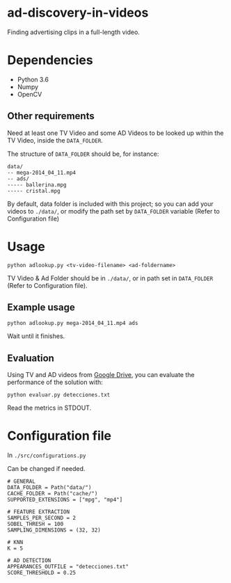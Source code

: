 # ad-discovery-in-videos
Finding advertising clips in a full-length video.

# Dependencies
* Python 3.6
* Numpy
* OpenCV

## Other requirements
Need at least one TV Video and some AD Videos to be looked up within the
TV Video, inside the ```DATA_FOLDER```.

The structure of ```DATA_FOLDER``` should be, for instance:
```
data/
-- mega-2014_04_11.mp4
-- ads/
----- ballerina.mpg
----- cristal.mpg
```

By default, data folder is included with this project; so you can add
your videos to ```./data/```, or modify the path set by ```DATA_FOLDER``` variable
(Refer to Configuration file)

# Usage
```
python adlookup.py <tv-video-filename> <ad-foldername>
```

TV Video & Ad Folder should be in ```./data/```, or in path set in
```DATA_FOLDER``` (Refer to Configuration file).

## Example usage
```
python adlookup.py mega-2014_04_11.mp4 ads
```

Wait until it finishes.
## Evaluation
Using TV and AD videos from [Google Drive](https://drive.google.com/drive/folders/1suHYlStIt0Bj4D3pmncANcZymzcE6bwm),
you can evaluate the performance of the solution with:

```
python evaluar.py detecciones.txt
```

Read the metrics in STDOUT.


# Configuration file

In ```./src/configurations.py```

Can be changed if needed.

```
# GENERAL
DATA_FOLDER = Path("data/")
CACHE_FOLDER = Path("cache/")
SUPPORTED_EXTENSIONS = ["mpg", "mp4"]

# FEATURE EXTRACTION
SAMPLES_PER_SECOND = 2
SOBEL_THRESH = 100
SAMPLING_DIMENSIONS = (32, 32)

# KNN
K = 5

# AD DETECTION
APPEARANCES_OUTFILE = "detecciones.txt"
SCORE_THRESHOLD = 0.25
```

